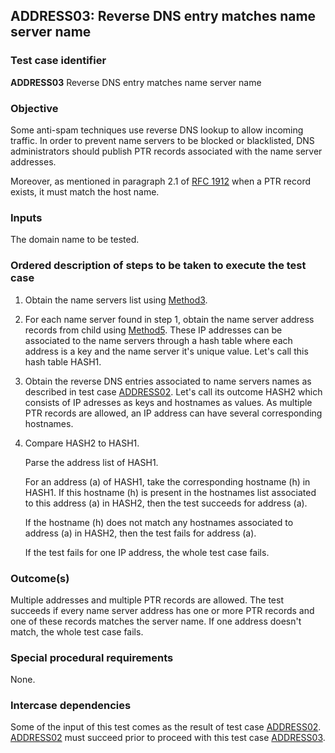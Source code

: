 ## ADDRESS03: Reverse DNS entry matches name server name

### Test case identifier
**ADDRESS03** Reverse DNS entry matches name server name

### Objective

Some anti-spam techniques use reverse DNS lookup to allow incoming traffic.
In order to prevent name servers to be blocked or blacklisted, DNS 
administrators should publish PTR records associated with the name server
addresses. 

Moreover, as mentioned in paragraph 2.1 of [RFC
1912](https://tools.ietf.org/html/rfc1912) when a PTR record exists, it must match the host
name.

### Inputs

The domain name to be tested.

### Ordered description of steps to be taken to execute the test case

1. Obtain the name servers list using [Method3](../Methods.md).

2. For each name server found in step 1, obtain the name server address 
   records from child using [Method5](../Methods.md). 
   These IP addresses can be associated to the name servers through a hash 
   table where each address is a key and the name server it's unique value.
   Let's call this hash table HASH1.

3. Obtain the reverse DNS entries associated to name servers names as described
   in test case [ADDRESS02](address02.md). Let's call its outcome HASH2 which
   consists of IP adresses as keys and hostnames as values. As multiple PTR
   records are allowed, an IP address can have several corresponding hostnames.

4. Compare HASH2 to HASH1. 

   Parse the address list of HASH1. 

   For an address (a) of HASH1, take the corresponding hostname (h) in HASH1. 
   If this hostname (h) is present in the hostnames list associated to this
   address (a) in HASH2, then the test succeeds for address (a).

   If the hostname (h) does not match any hostnames associated to address (a)
   in HASH2, then the test fails for address (a).

   If the test fails for one IP address, the whole test case fails.   
   

### Outcome(s)

Multiple addresses and multiple PTR records are allowed. The test 
succeeds if every name server address has one or more PTR records
and one of these records matches the server name.
If one address doesn't match, the whole test case fails.

### Special procedural requirements

None.

### Intercase dependencies

Some of the input of this test comes as the result of test case
[ADDRESS02](address02.md). [ADDRESS02](address02.md) must succeed
prior to proceed with this test case [ADDRESS03](address03.md).
